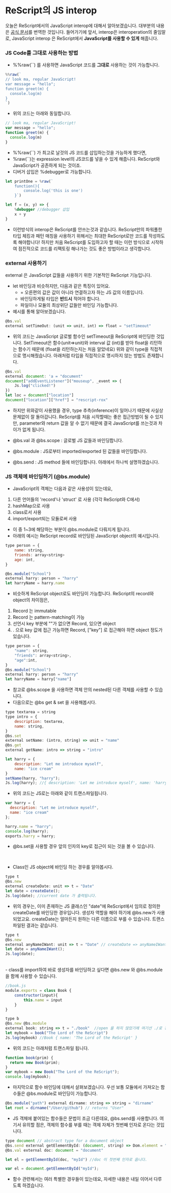 
# ReScript의 JS interop

오늘은 ReScript에서의 JavaScript interop에 대해서 알아보겠습니다. 대부분의 내용은 [공식 문서](https://rescript-lang.org/docs/manual/latest/bind-to-js-function)를 번역한 것입니다. 들어가기에 앞서, interop은 interoperation의 줄임말로, JavaScript interop 은 ReScript에서 **JavaScript를 사용할 수 있게** 해줍니다.

### JS Code를 그대로 사용하는 방법
- %%raw(``) 를 사용하면 JavaScript 코드를 **그대로** 사용하는 것이 가능합니다. 

```JavaScript
%%raw(`
// look ma, regular JavaScript!
var message = "hello";
function greet(m) {
  console.log(m)
}
`)
```

- 위의 코드는 아래와 동일합니다. 
```JavaScript
// look ma, regular JavaScript!
var message = "hello";
function greet(m) {
  console.log(m)
}
```
- %%raw(``) 가 최고로 날것의 JS 코드를 삽입하는것을 가능하게 했다면, 
- %raw(``)는 expression level의 JS코드를 넣을 수 있게 해줍니다. ReScript와 JavaScript가 공존하게 되는 것이죠.
- 디버거 삽입은 %debugger로 가능합니다. 

```JavaScript
let printOne = %raw(`
    function(){
        console.log('this is one')
    }`)
```

```JavaScript
let f = (x, y) => {
    %debugger //debugger 삽입
    x + y
}
```
- 이런방식의 interop은 ReScript를 안쓰는것과 같습니다. ReScript만의 파워풀한 타입 체킹과 패턴 매칭을 사용하기 위해서는 최대한 ReScript로만 코드를 작성하도록 해야합니다! 하지만 처음 ReScript를 도입하고자 할 때는 이런 방식으로 시작하여 점진적으로 코드를 리팩토링 해나가는 것도 좋은 방법이라고 생각합니다. 

### external 사용하기
external 은 JavaScript 값들을 사용하기 위한 기본적인 ReScript 기능입니다.
- let 바인딩과 비슷하지만, 다음과 같은 특징이 있어요.
    - = 오른편의 값은 값이 아니라 연결하고자 하는 JS 값의 이름입니다. 
    - 바인딩하게될 타입은 **반드시** 적어야 합니다. 
    - 파일이나 모듈의 최상위단 값들만 바인딩 가능합니다. 
- 예시를 통해 알아보겠습니다. 


```JavaScript
@bs.val 
external setTimeOut: (unit => unit, int) => float = "setTimeout"
```
- 위의 코드는 JavaScript 글로벌 함수인 setTimeout을 ReScript에 바인딩한 것입니다. SetTimeout은 함수(unit=>unit)와 interval 값 (int)를 받아 float을 리턴하는 함수기 때문에 (float을 리턴하는지는 처음 알았네요) 위와 같이 type을 직접적으로 명시해줬습니다. 아래처럼 타입을 직접적으로 명시하지 않는 방법도 존재합니다.
```JavaScript
@bs.val
external document: 'a = "document"
document["addEventListener"]("mouseup", _event => {
    Js.log("clicked!")
})
let loc = document["location"]
document["location"]["href"] = "rescript-rox"
```
- 하지만 위와같이 사용했을 경우, type 추측(inference)이 일어나기 때문에 사실상 문제없이 잘 돌아갑니다. ReScript를 처음 시작할때는 좋은 접근방법이 될 수 있지만, parameter와 return 값을 알 수 없기 때문에 결국 JavaScript를 쓰는것과 차이가 없게 됩니다. 

- @bs.val 과 @bs.scope : 글로벌 JS 값들과 바인딩합니다.
- @bs.module : JS로부터 imported/exported 된 값들을 바인딩합니다.
- @bs.send : JS method 들에 바인딩합니다. 
아래에서 하나씩 설명하겠습니다. 

### JS 객체에 바인딩하기 (@bs.module)
- JavaScript의 객체는 다음과 같은 사용성이 있는데요,

1. 다른 언어들의 'record'나 'struct' 로 사용 (각각 ReScript와 C에서)
2. hashMap으로 사용
3. class로서 사용
4. import/export되는 모듈로써 사용

- 이 중 1~3에 해당하는 부분이 @bs.module로 다뤄지게 됩니다. 
- 아래의 예시는 ReScript record로 바인딩된 JavaScript object의 예시입니다. 

```JavaScript
type person = {
    name: string,
    friends: array<string>
    age: int,
}

@bs.module("School")
external harry: person = "harry"
let harryName = harry.name
```

- 비슷하게 ReScript object로도 바인딩이 가능합니다. ReScript의 record와 object의 차이점은,
1. Record 는 immutable
2. Record 는 pattern-matching이 가능
3. 선언시 key 부분에 ""가 없으면 Record, 있으면 object
4. . 으로 key 값에 접근 가능하면 Record, ["key"] 로 접근해야 하면 object
정도가 있습니다. 

```JavaScript
type person = {
    "name": string,
    "friends": array<string>,
    "age":int,
}
@bs.module("School")
external harry: person = "harry"
let harryName = harry["name"]
```
- 참고로 @bs.scope 을 사용하면 객체 안의 nested된 다른 객체를 사용할 수 있습니다.
- 다음으로는 @bs get & set 을 사용해봅시다.

```JavaScript
type textarea = string
type intro = {
    description: textarea,
    name: string,
}
@bs.set 
external setName: (intro, string) => unit = "name"
@bs.get
external getName: intro => string = "intro"

let harry = {
    description: "Let me introduce myself",
    name: "ice cream"
}
setName(harry, "harry");
Js.log(harry); //{ description: 'Let me introduce myself', name: 'harry' }
```

- 위의 코드는 JS로는 아래와 같이 트랜스파일됩니다.
```JavaScript
var harry = {
  description: "Let me introduce myself",
  name: "ice cream"
};

harry.name = "harry";
console.log(harry);
exports.harry = harry;
```
- @bs.set을 사용할 경우 앞의 인자의 key로 접근이 되는 것을 볼 수 있습니다. 
<br/>

- Class인 JS object에 바인딩 하는 경우를 알아봅시다. 
```JavaScript
type t
@bs.new
external createDate: unit => t = "Date"
let date = createDate();
Js.log(date); //current date 가 출력됩니다.
```
- 위의 경우는, 이미 존재하는 JS 클래스인 "date"에 ReScript에서 임의로 정의한 createDate를 바인딩한 경우입니다. 생성자 역할을 해야 하기에 @bs.new가 사용되었고요. createDate는 얼마든지 원하는 다른 이름으로 부를 수 있습니다. 트랜스파일된 결과는 같습니다.

```JavaScript
type t
@bs.new
external anyNameIWant: unit => t = "Date" // createDate => anyNameIWant
let date = anyNameIWant();
Js.log(date);
```

<br/>
- class를 import하여 바로 생성자를 바인딩하고 싶다면 @bs.new 와 @bs.module을 함께 사용할 수 있습니다.

```JavaScript
//book.js
module.exports = class Book {
    constructor(input){
        this.name = input
    }
}

type b
@bs.new @bs.module
external book: string => t = "./book"  //open 을 하지 않았기에 여기선 ./로 경로표시를 해줍니다.
let mybook = book("The Lord of the ReScript")
Js.log(mybook) //Book { name: 'The Lord of the ReScript' }
```

- 위의 코드는 아래처럼 트랜스파일 됩니다.
```JavaScript
function book(prim) {
  return new Book(prim);
}
var mybook = new Book("The Lord of the ReScript");
console.log(mybook);
```

- 마지막으로 함수 바인딩에 대해서 살펴보겠습니다. 우선 보통 모듈에서 가져오는 함수들은 @bs.module로 바인딩이 가능합니다.
```javascript
@bs.module("path") external dirname: string => string = "dirname"
let root = dirname("/User/github") // returns "User"
```

- JS 객체에 붙어있는 함수들은 문법이 조금 다른데요, @bs.send를 사용합니다. 
여기서 유의할 점은, 객체의 함수를 부를 때는 객체 자체가 첫번째 인자로 온다는 것입니다.

```javascript
type document // abstract type for a document object
@bs.send external getElementById: (document, string) => Dom.element = "getElementById"
@bs.val external doc: document = "document"

let el = getElementById(doc, "myId") //doc 이 첫번째 인자로 옵니다.
```

```javascript
var el = document.getElementById("myId");
```

- 함수 관련해서는 여러 특별한 경우들이 있는데요, 자세한 내용은 내일 이어서 다루도록 하겠습니다.
